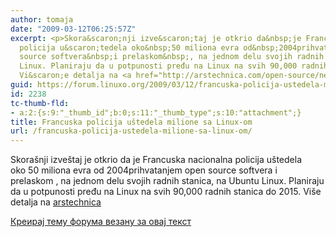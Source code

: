 ```yaml
---
author: tomaja
date: "2009-03-12T06:25:57Z"
excerpt: <p>Skora&scaron;nji izve&scaron;taj je otkrio da&nbsp;je Francuska nacionalna
  policija u&scaron;tedela oko&nbsp;50 miliona evra od&nbsp;2004prihvatanjem&nbsp;open
  source softvera&nbsp;i prelaskom&nbsp;, na jednom delu svojih radnih stanica, na&nbsp;Ubuntu
  Linux. Planiraju da u potpunosti pređu na Linux na svih 90,000 radnih stanica do&nbsp;2015.
  Vi&scaron;e detalja na <a href="http://arstechnica.com/open-source/news/2009/03/french-police-saves-millions-of-euros-by-adopting-ubuntu.ars">arstechnica</a></p>
guid: https://forum.linuxo.org/2009/03/12/francuska-policija-ustedela-milione-sa-linux-om/
id: 2238
tc-thumb-fld:
- a:2:{s:9:"_thumb_id";b:0;s:11:"_thumb_type";s:10:"attachment";}
title: Francuska policija uštedela milione sa Linux-om
url: /francuska-policija-ustedela-milione-sa-linux-om/
---
```

Skora&scaron;nji izve&scaron;taj je otkrio da&nbsp;je Francuska nacionalna policija u&scaron;tedela oko&nbsp;50 miliona evra od&nbsp;2004prihvatanjem&nbsp;open source softvera&nbsp;i prelaskom&nbsp;, na jednom delu svojih radnih stanica, na&nbsp;Ubuntu Linux. Planiraju da u potpunosti pređu na Linux na svih 90,000 radnih stanica do&nbsp;2015. Vi&scaron;e detalja na [arstechnica](http://arstechnica.com/open-source/news/2009/03/french-police-saves-millions-of-euros-by-adopting-ubuntu.ars)

<!--break-->

[Креирај тему форума везану за овај текст](https://linuxo.org/nova-tema-na-forumu/?se_pid=2238)